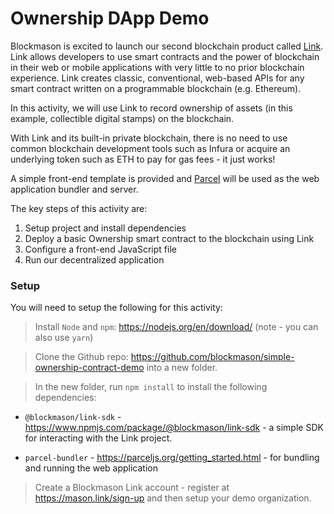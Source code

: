 # Ownership DApp Demo

Blockmason is excited to launch our second blockchain product called [Link](https://mason.link). Link allows developers to use smart contracts and the power of blockchain in their web or mobile applications with very little to no prior blockchain experience. Link creates classic, conventional, web-based APIs for any smart contract written on a programmable blockchain (e.g. Ethereum). 

In this activity, we will use Link to record ownership of assets (in this example, collectible digital stamps) on the blockchain. 

With Link and its built-in private blockchain, there is no need to use common blockchain development tools such as Infura or acquire an underlying token such as ETH to pay for gas fees - it just works!

A simple front-end template is provided and [Parcel](https://parceljs.org/) will be used as the web application bundler and server.

The key steps of this activity are:
1. Setup project and install dependencies
2. Deploy a basic Ownership smart contract to the blockchain using Link
3. Configure a front-end JavaScript file
4. Run our decentralized application

### Setup

You will need to setup the following for this activity:

> Install `Node` and `npm`: https://nodejs.org/en/download/ (note - you can also use `yarn`)

> Clone the Github repo: https://github.com/blockmason/simple-ownership-contract-demo into a new folder.

>  In the new folder, run `npm install` to install the following dependencies:

* `@blockmason/link-sdk` - https://www.npmjs.com/package/@blockmason/link-sdk - a simple SDK for interacting with the Link project.

* `parcel-bundler` - https://parceljs.org/getting_started.html - for bundling and running the web application

> Create a Blockmason Link account - register at https://mason.link/sign-up and then setup your demo organization.



